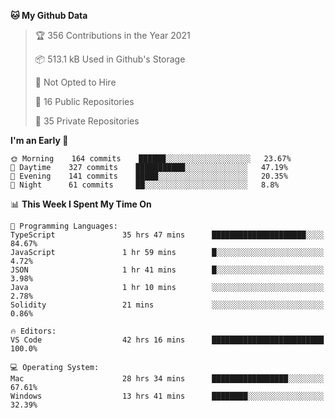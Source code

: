 <!--START_SECTION:waka-->
**🐱 My Github Data** 

> 🏆 356 Contributions in the Year 2021
 > 
> 📦 513.1 kB Used in Github's Storage 
 > 
> 🚫 Not Opted to Hire
 > 
> 📜 16 Public Repositories 
 > 
> 🔑 35 Private Repositories  
 > 
**I'm an Early 🐤** 

```text
🌞 Morning    164 commits    ██████░░░░░░░░░░░░░░░░░░░   23.67% 
🌆 Daytime    327 commits    ███████████░░░░░░░░░░░░░░   47.19% 
🌃 Evening    141 commits    █████░░░░░░░░░░░░░░░░░░░░   20.35% 
🌙 Night      61 commits     ██░░░░░░░░░░░░░░░░░░░░░░░   8.8%

```


📊 **This Week I Spent My Time On** 

```text
💬 Programming Languages: 
TypeScript               35 hrs 47 mins      █████████████████████░░░░   84.67% 
JavaScript               1 hr 59 mins        █░░░░░░░░░░░░░░░░░░░░░░░░   4.72% 
JSON                     1 hr 41 mins        █░░░░░░░░░░░░░░░░░░░░░░░░   3.98% 
Java                     1 hr 10 mins        ░░░░░░░░░░░░░░░░░░░░░░░░░   2.78% 
Solidity                 21 mins             ░░░░░░░░░░░░░░░░░░░░░░░░░   0.86%

🔥 Editors: 
VS Code                  42 hrs 16 mins      █████████████████████████   100.0%

💻 Operating System: 
Mac                      28 hrs 34 mins      █████████████████░░░░░░░░   67.61% 
Windows                  13 hrs 41 mins      ████████░░░░░░░░░░░░░░░░░   32.39%

```


<!--END_SECTION:waka-->

